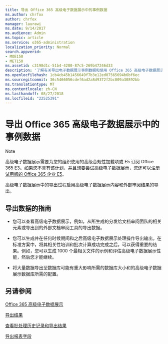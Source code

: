 ```yaml
---
title: 导出 Office 365 高级电子数据展示中的事例数据
ms.author: chrfox
author: chrfox
manager: laurawi
ms.date: 9/14/2017
ms.audience: Admin
ms.topic: article
ms.service: o365-administration
localization_priority: Normal
search.appverid:
- MOE150
- MET150
ms.assetid: c3198d1c-51b4-4280-87c5-269b47246d33
description: '了解有关导出电子数据展示事例数据和使用 Office 365 高级电子数据展示中的导出过程的审阅结果的指导标准。  '
ms.openlocfilehash: 1cb4cb45b1456649f7b3e12ed07565694b6bf6ec
ms.sourcegitcommit: 36c5466056cdef6ad2a8d9372f2bc009a30892bb
ms.translationtype: MT
ms.contentlocale: zh-CN
ms.lasthandoff: 08/27/2018
ms.locfileid: "22525391"
---
```

# <a name="export-case-data-in-office-365-advanced-ediscovery"></a>导出 Office 365 高级电子数据展示中的事例数据

> [!NOTE]
> 高级电子数据展示需要为您的组织使用的高级合规性加载项或 E5 订阅 Office 365 E3。如果您不具有该计划，并且想要尝试高级电子数据展示，您还可以[注册试用版的 Office 365 企业 E5](https://go.microsoft.com/fwlink/p/?LinkID=698279)。 
  
高级电子数据展示中的导出过程启用高级电子数据展示内容和外部审阅结果的导出。 
  
## <a name="guidelines-for-exporting-data"></a>导出数据的指南

- 您可以查看高级电子数据展示，例如，从所生成的分发给文档审阅团队的相关元素或导出到的外部文档审阅工具的导出数据。
    
- 您可以生成并在任何时候期间和之后高级电子数据展示处理操作导出输出。在标准方案中，将其相关性培训和批次计算成功完成之后，可以获得重要的结果。例如，您可以生成 1000 个最相关文件的示例和评估高级电子数据展示性能，然后您才能继续。
    
- 将大量数据导出至数据库可能有重大影响所需的数据库大小和的高级电子数据展示数据库所需的配置。
    
## <a name="see-also"></a>另请参阅

[Office 365 高级电子数据展示](office-365-advanced-ediscovery.md)
  
[导出结果](export-results-in-advanced-ediscovery.md)
  
[查看批处理历史记录和导出结果](view-batch-history-and-export-past-results.md)

[导出报表字段](export-report-fields-in-advanced-ediscovery.md)

